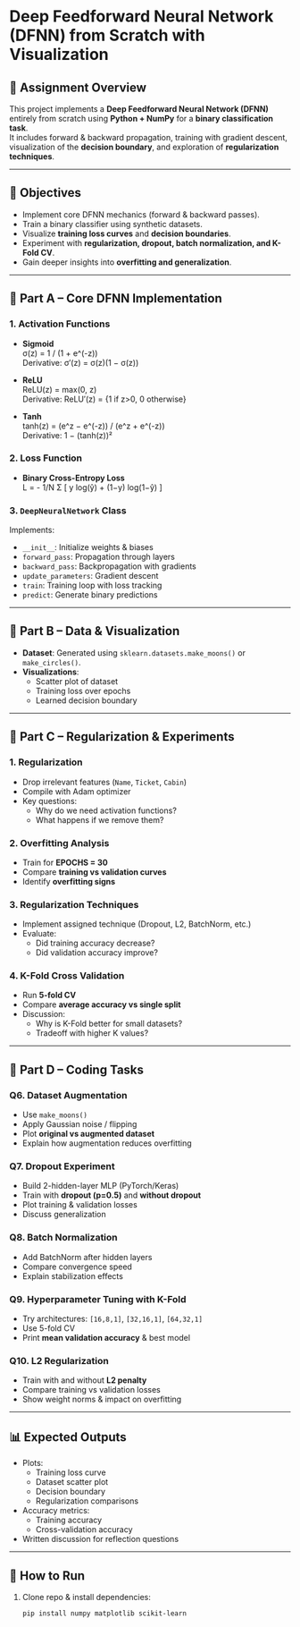 # Deep Feedforward Neural Network (DFNN) from Scratch with Visualization

## 📌 Assignment Overview
This project implements a **Deep Feedforward Neural Network (DFNN)** entirely from scratch using **Python + NumPy** for a **binary classification task**.  
It includes forward & backward propagation, training with gradient descent, visualization of the **decision boundary**, and exploration of **regularization techniques**.

---

## 🎯 Objectives
- Implement core DFNN mechanics (forward & backward passes).
- Train a binary classifier using synthetic datasets.
- Visualize **training loss curves** and **decision boundaries**.
- Experiment with **regularization, dropout, batch normalization, and K-Fold CV**.
- Gain deeper insights into **overfitting and generalization**.

---

## 🧩 Part A – Core DFNN Implementation

### 1. Activation Functions
- **Sigmoid**  
  σ(z) = 1 / (1 + e^(-z))  
  Derivative: σ′(z) = σ(z)(1 − σ(z))

- **ReLU**  
  ReLU(z) = max(0, z)  
  Derivative: ReLU′(z) = {1 if z>0, 0 otherwise}

- **Tanh**  
  tanh(z) = (e^z − e^(-z)) / (e^z + e^(-z))  
  Derivative: 1 − (tanh(z))²

### 2. Loss Function
- **Binary Cross-Entropy Loss**  
  L = - 1/N Σ [ y log(ŷ) + (1−y) log(1−ŷ) ]

### 3. `DeepNeuralNetwork` Class
Implements:
- `__init__`: Initialize weights & biases
- `forward_pass`: Propagation through layers
- `backward_pass`: Backpropagation with gradients
- `update_parameters`: Gradient descent
- `train`: Training loop with loss tracking
- `predict`: Generate binary predictions

---

## 🧩 Part B – Data & Visualization

- **Dataset**: Generated using `sklearn.datasets.make_moons()` or `make_circles()`.
- **Visualizations**:
  - Scatter plot of dataset
  - Training loss over epochs
  - Learned decision boundary

---

## 🧩 Part C – Regularization & Experiments

### 1. Regularization
- Drop irrelevant features (`Name`, `Ticket`, `Cabin`)  
- Compile with Adam optimizer  
- Key questions:
  - Why do we need activation functions?
  - What happens if we remove them?

### 2. Overfitting Analysis
- Train for **EPOCHS = 30**
- Compare **training vs validation curves**
- Identify **overfitting signs**

### 3. Regularization Techniques
- Implement assigned technique (Dropout, L2, BatchNorm, etc.)
- Evaluate:
  - Did training accuracy decrease?
  - Did validation accuracy improve?

### 4. K-Fold Cross Validation
- Run **5-fold CV**
- Compare **average accuracy vs single split**
- Discussion:
  - Why is K-Fold better for small datasets?
  - Tradeoff with higher K values?

---

## 🧩 Part D – Coding Tasks

### Q6. Dataset Augmentation
- Use `make_moons()`
- Apply Gaussian noise / flipping
- Plot **original vs augmented dataset**
- Explain how augmentation reduces overfitting

### Q7. Dropout Experiment
- Build 2-hidden-layer MLP (PyTorch/Keras)
- Train with **dropout (p=0.5)** and **without dropout**
- Plot training & validation losses
- Discuss generalization

### Q8. Batch Normalization
- Add BatchNorm after hidden layers
- Compare convergence speed
- Explain stabilization effects

### Q9. Hyperparameter Tuning with K-Fold
- Try architectures: `[16,8,1]`, `[32,16,1]`, `[64,32,1]`
- Use 5-fold CV
- Print **mean validation accuracy** & best model

### Q10. L2 Regularization
- Train with and without **L2 penalty**
- Compare training vs validation losses
- Show weight norms & impact on overfitting

---

## 📊 Expected Outputs
- Plots:
  - Training loss curve
  - Dataset scatter plot
  - Decision boundary
  - Regularization comparisons
- Accuracy metrics:
  - Training accuracy
  - Cross-validation accuracy
- Written discussion for reflection questions

---

## 🚀 How to Run
1. Clone repo & install dependencies:
   ```bash
   pip install numpy matplotlib scikit-learn
